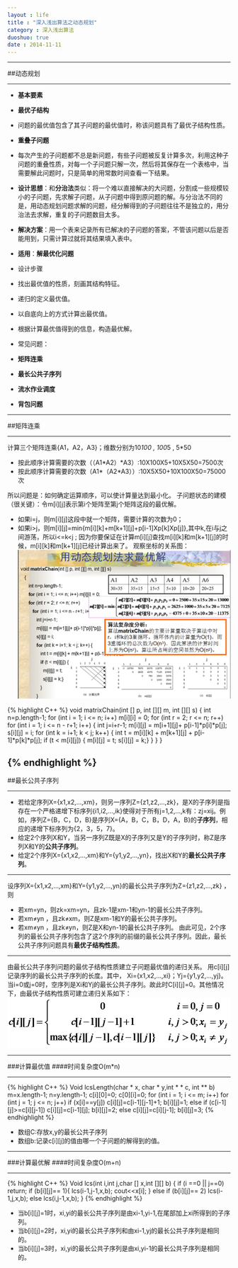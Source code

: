 ```yaml
---
layout : life
title : "深入浅出算法之动态规划"
category : 深入浅出算法
duoshuo: true
date : 2014-11-11
---
```

------------

##动态规划

------------
* **基本要素**
 * **最优子结构**
  * 问题的最优值包含了其子问题的最优值时，称该问题具有了最优子结构性质。
 * **重叠子问题**
  * 每次产生的子问题都不总是新问题，有些子问题被反复计算多次，利用这种子问题的重叠性质，对每一个子问题只解一次，然后将其保存在一个表格中，当需要解此问题时，只是简单的用常数时间查看一下结果。
* **设计思想**：和**分治法**类似：将一个难以直接解决的大问题，分割成一些规模较小的子问题，先求解子问题，从子问题中得到原问题的解。与分治法不同的是，用动态规划问题求解的问题，经分解得到的子问题往往不是独立的，用分治法去求解，重复的子问题数目太多。
* **解决方案**：用一个表来记录所有已解决的子问题的答案，不管该问题以后是否能用到，只需计算过就将其结果填入表中。
* **适用**：**解最优化问题**
* 设计步骤
 * 找出最优值的性质，刻画其结构特征。
 * 递归的定义最优值。
 * 以自底向上的方式计算出最优值。
 * 根据计算最优值得到的信息，构造最优解。

* 常见问题：
 * **矩阵连乘**
 * **最长公共子序列**
 * **流水作业调度**
 * **背包问题**
 
--------------

##矩阵连乘

-----------

计算三个矩阵连乘{A1，A2，A3}；维数分别为10*100 , 100*5 , 5*50
* 按此顺序计算需要的次数（（A1*A2）*A3）:10X100X5+10X5X50=7500次
* 按此顺序计算需要的次数（A1*（A2*A3））:10X5X50+10X100X50=75000次

所以问题是：如何确定运算顺序，可以使计算量达到最小化。
子问题状态的建模（很关键）：令m[i][j]表示第i个矩阵至第j个矩阵这段的最优解。
* 如果i=j，则m[i][j]这段中就一个矩阵，需要计算的次数为0；
* 如果i>j，则m[i][j]=min{m[i][k]+m[k+1][j]+p[i-1]Xp[k]Xp[j]},其中k,在i与j之间游荡，所以i<=k<j ;
因为你要保证在计算m[i][j]查找m[i][k]和m[k+1][j]的时候，m[i][k]和m[k+1][j]已经计算出来了。
观察坐标的关系图：
![onepiece](/life/picture/dongtai1.png)

 {% highlight C++ %}
void matrixChain(int [] p, int [][] m, int [][] s)
   {
      int n=p.length-1;
      for (int i = 1; i <= n; i++) m[i][i] = 0;
      for (int r = 2; r <= n; r++)
         for (int i = 1; i <= n - r+1; i++) {
            int j=i+r-1;
            m[i][j] = m[i+1][j]+ p[i-1]*p[i]*p[j];
            s[i][j] = i;
            for (int k = i+1; k < j; k++) {
               int t = m[i][k] + m[k+1][j] + p[i-1]*p[k]*p[j];
               if (t < m[i][j]) {
                 m[i][j] = t;
                 s[i][j] = k;}
               }
            }
   }

{% endhighlight %}
-----------

##最长公共子序列

---------------

* 若给定序列X={x1,x2,…,xm}，则另一序列Z={z1,z2,…,zk}，是X的子序列是指存在一个严格递增下标序列{i1,i2,…,ik}使得对于所有j=1,2,…,k有：zj=xij。例如，序列Z={B，C，D，B}是序列X={A，B，C，B，D，A，B}的**子序列**，相应的递增下标序列为{2，3，5，7}。
* 给定2个序列X和Y，当另一序列Z既是X的子序列又是Y的子序列时，称Z是序列X和Y的**公共子序列**。
* 给定2个序列X={x1,x2,…,xm}和Y={y1,y2,…,yn}，找出X和Y的**最长公共子序列**。 

--------------------

设序列X={x1,x2,…,xm}和Y={y1,y2,…,yn}的最长公共子序列为Z={z1,z2,…,zk} ，则
* 若xm=yn，则zk=xm=yn，且zk-1是xm-1和yn-1的最长公共子序列。
* 若xm≠yn ，且zk≠xm，则Z是xm-1和Y的最长公共子序列。
* 若xm≠yn ，且zk≠yn，则Z是X和yn-1的最长公共子序列。
由此可见，2个序列的最长公共子序列包含了这2个序列的前缀的最长公共子序列。因此，最长公共子序列问题具有**最优子结构性质**。 

-------------

由最长公共子序列问题的最优子结构性质建立子问题最优值的递归关系。
用c[i][j]记录序列的最长公共子序列的长度。其中， Xi={x1,x2,…,xi}；Yj={y1,y2,…,yj}。当i=0或j=0时，空序列是Xi和Yj的最长公共子序列。故此时C[i][j]=0。其他情况下，由最优子结构性质可建立递归关系如下：
![onepiece](/life/picture/dongtai2.png)

------------

###计算最优值
####时间复杂度O(m*n)

------------

 {% highlight C++ %}
Void lcsLength(char * x, char * y,int * * c, int ** b)
m=x.length-1;
n=y.length-1;
c[i][0]=0; c[0][i]=0;
for (int i = 1; i <= m; i++)
   for (int j = 1; j <= n; j++) 
      if (x[i]==y[j]) 
          c[i][j]=c[i-1][j-1]+1;
          b[i][j]=1;
       else if (c[i-1][j]>=c[i][j-1]) 
          c[i][j]=c[i-1][j];
          b[i][j]=2;
      else 
           c[i][j]=c[i][j-1];
           b[i][j]=3;
{% endhighlight %}

* 数组C:存放x,y的最长公共子序列
* 数组b:记录c[i][j]的值由哪一个子问题的解得到的值。
-------------

###计算最优解
####时间复杂度O(m+n)

-------------
 {% highlight C++ %}
Void  lcs(int i,int j,char [] x,int [][] b)
   {
      if (i ==0 || j==0) return;
      if (b[i][j]== 1){
        lcs(i-1,j-1,x,b);
        cout<<x[i];
        }
      else if (b[i][j]== 2) lcs(i-1,j,x,b);
        else lcs(i,j-1,x,b);
   }
{% endhighlight %}

* 当b[i][j]=1时，xi,yi的最长公共子序列是由xi-1,yi-1,在尾部加上xi所得到的子序列。
* 当b[i][j]=2时，xi,yi的最长公共子序列和由xi-1,yj的最长公共子序列是相同的。
* 当b[i][j]=3时，xi,yi的最长公共子序列是由xi,yi-1的最长公共子序列是相同的。




